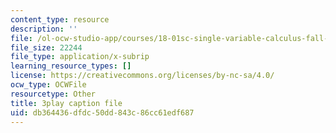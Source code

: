 ```yaml
---
content_type: resource
description: ''
file: /ol-ocw-studio-app/courses/18-01sc-single-variable-calculus-fall-2010/db364436dfdc50dd843c86cc61edf687_iHErQuZ8M-I.vtt
file_size: 22244
file_type: application/x-subrip
learning_resource_types: []
license: https://creativecommons.org/licenses/by-nc-sa/4.0/
ocw_type: OCWFile
resourcetype: Other
title: 3play caption file
uid: db364436-dfdc-50dd-843c-86cc61edf687
---
```


